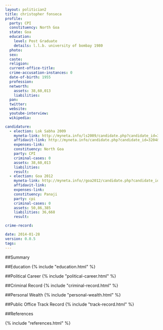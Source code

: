```yaml
---
layout: politician2
title: christopher fonseca
profile: 
  party: CPI
  constituency: North Goa
  state: Goa
  education: 
    level: Post Graduate
    details: l.l.b. university of bombay 1980
  photo: 
  sex: 
  caste: 
  religion: 
  current-office-title: 
  crime-accusation-instances: 0
  date-of-birth: 1955
  profession: 
  networth: 
    assets: 38,60,013
    liabilities: 
  pan: 
  twitter: 
  website: 
  youtube-interview: 
  wikipedia: 

candidature: 
  - election: Lok Sabha 2009
    myneta-link: http://myneta.info/ls2009/candidate.php?candidate_id=3204
    affidavit-link: http://myneta.info/candidate.php?candidate_id=3204&scan=original
    expenses-link: 
    constituency: North Goa 
    party: CPI
    criminal-cases: 0
    assets: 38,60,013
    liabilities: 
    result:  
  - election: Goa 2012
    myneta-link: http://myneta.info//goa2012/candidate.php?candidate_id=9
    affidavit-link: 
    expenses-link: 
    constituency: Panaji 
    party: cpi
    criminal-cases: 0
    assets: 50,86,385
    liabilities: 36,668
    result:  

crime-record: 

date: 2014-01-28
version: 0.0.5
tags: 
---
```

##Summary


##Education
{% include "education.html" %}


##Political Career
{% include "political-career.html" %}


##Criminal Record
{% include "criminal-record.html" %}


##Personal Wealth
{% include "personal-wealth.html" %}


##Public Office Track Record
{% include "track-record.html" %}


##References


{% include "references.html" %}